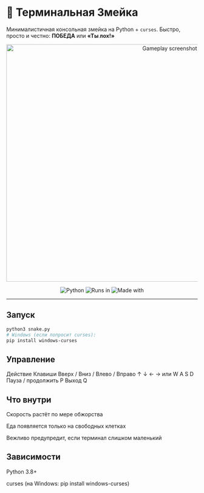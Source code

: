 # 🐍 Терминальная Змейка

Минималистичная консольная змейка на Python + `curses`. Быстро, просто и честно: **ПОБЕДА** или **«Ты лох!»**

<p align="center">
  <img width="845" height="624" alt="Gameplay screenshot"
       src="https://github.com/user-attachments/assets/71c55f09-b76b-4b58-8326-c12fc5435e5c" />
</p>

<p align="center">
  <img alt="Python" src="https://img.shields.io/badge/Python-3.8%2B-blue">
  <img alt="Runs in" src="https://img.shields.io/badge/Runs%20in-Terminal-informational">
  <img alt="Made with" src="https://img.shields.io/badge/Made%20with-curses-9cf">
</p>

---

## Запуск

```bash
python3 snake.py
# Windows (если попросит curses):
pip install windows-curses 
```
## Управление
Действие	Клавиши
Вверх / Вниз / Влево / Вправо	↑ ↓ ← → или W A S D
Пауза / продолжить	P
Выход	Q

## Что внутри
Скорость растёт по мере обжорства

Еда появляется только на свободных клетках

Вежливо предупредит, если терминал слишком маленький

## Зависимости
Python 3.8+

curses (на Windows: pip install windows-curses)

